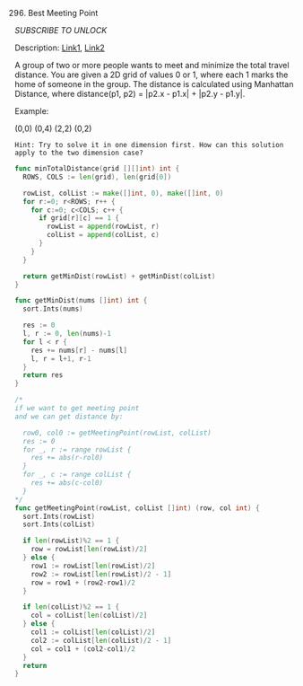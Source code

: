 296. Best Meeting Point

*SUBSCRIBE TO UNLOCK*

Description: [Link1](https://www.cnblogs.com/grandyang/p/5291058.html), [Link2](https://leetcode.com/discuss/interview-question/353118/Google-or-Onsite-or-Minimum-total-distance)

A group of two or more people wants to meet and minimize the total travel distance. You are given a 2D grid of values 0 or 1, where each 1 marks the home of someone in the group. The distance is calculated using Manhattan Distance, where distance(p1, p2) = |p2.x - p1.x| + |p2.y - p1.y|.

Example:

(0,0)
(0,4)
(2,2)
(0,2)

`Hint: Try to solve it in one dimension first. How can this solution apply to the two dimension case?`

```go
func minTotalDistance(grid [][]int) int {
  ROWS, COLS := len(grid), len(grid[0])

  rowList, colList := make([]int, 0), make([]int, 0)
  for r:=0; r<ROWS; r++ {
    for c:=0; c<COLS; c++ {
      if grid[r][c] == 1 {
        rowList = append(rowList, r)
        colList = append(colList, c)
      }
    }
  }

  return getMinDist(rowList) + getMinDist(colList)
}

func getMinDist(nums []int) int {
  sort.Ints(nums)

  res := 0
  l, r := 0, len(nums)-1
  for l < r {
    res += nums[r] - nums[l]
    l, r = l+1, r-1
  }
  return res
}

/*
if we want to get meeting point
and we can get distance by:

  row0, col0 := getMeetingPoint(rowList, colList)
  res := 0
  for _, r := range rowList {
    res += abs(r-rol0)
  }
  for _, c := range colList {
    res += abs(c-col0)
  }
*/
func getMeetingPoint(rowList, colList []int) (row, col int) {
  sort.Ints(rowList)
  sort.Ints(colList)

  if len(rowList)%2 == 1 {
    row = rowList[len(rowList)/2]
  } else {
    row1 := rowList[len(rowList)/2]
    row2 := rowList[len(rowList)/2 - 1]
    row = row1 + (row2-row1)/2
  }

  if len(colList)%2 == 1 {
    col = colList[len(colList)/2]
  } else {
    col1 := colList[len(colList)/2]
    col2 := colList[len(colList)/2 - 1]
    col = col1 + (col2-col1)/2
  }
  return
}
```